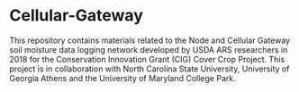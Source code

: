 # Cellular-Gateway
This repository contains materials related to the Node and Cellular Gateway soil moisture data logging network developed by USDA ARS researchers in 2018 for the Conservation Innovation Grant (CIG) Cover Crop Project. This project is in collaboration with North Carolina State University, University of Georgia Athens and the University of Maryland College Park. 
